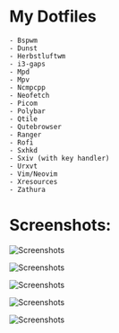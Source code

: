 # My Dotfiles

	- Bspwm
	- Dunst
	- Herbstluftwm        
	- i3-gaps
	- Mpd
	- Mpv
	- Ncmpcpp
	- Neofetch
	- Picom
	- Polybar
	- Qtile
	- Qutebrowser
	- Ranger
	- Rofi
	- Sxhkd
	- Sxiv (with key handler)
	- Urxvt
	- Vim/Neovim
	- Xresources
	- Zathura

# Screenshots:

![Screenshots](https://github.com/TechnicalDC/dotfiles/blob/main/Screenshots/2021-08-27-215633_1366x768_scrot.png)

![Screenshots](https://github.com/TechnicalDC/dotfiles/blob/main/Screenshots/2021-08-25-232318_1366x768_scrot.png)

![Screenshots](https://github.com/TechnicalDC/dotfiles/blob/main/Screenshots/2021-08-26-211542_1366x768_scrot.png)

![Screenshots](https://github.com/TechnicalDC/dotfiles/blob/main/Screenshots/2021-08-25-232503_1366x768_scrot.png)

![Screenshots](https://github.com/TechnicalDC/dotfiles/blob/main/Screenshots/2021-09-12-113855_1366x768_scrot.png)
